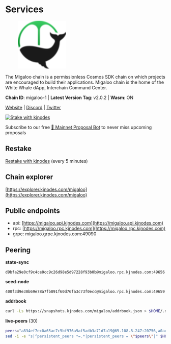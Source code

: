 # Services

<figure><img src="https://raw.githubusercontent.com/kj89/cosmos-images/main/logos/migaloo.png" width="150" alt=""><figcaption></figcaption></figure>

The Migaloo chain is a permissionless Cosmos SDK chain on which  projects are encouraged to build their applications. Migaloo chain  is the home of the White Whale dApp, Interchain Command Center.

**Chain ID**: migaloo-1 | **Latest Version Tag**: v2.0.2 | **Wasm**: ON

[Website](https://whitewhale.money) | [Discord](https://discord.gg/AyvcgD4jy3) | [Twitter](https://twitter.com/WhiteWhaleDefi)

[![Stake with kjnodes](https://i.ibb.co/cr44Q8j/button-stake-with-kjnodes.png)](https://restake.app/migaloo/migaloovaloper1jxtgnfw3tatfh90ju9j76dfrt3yea0zw2vnr8v)

Subscribe to our free [🤖 Mainnet Proposal Bot](https://t.me/kjnodes_proposal_bot) to never miss upcoming proposals

## Restake

[Restake with kjnodes](https://restake.app/migaloo/migaloovaloper1jxtgnfw3tatfh90ju9j76dfrt3yea0zw2vnr8v) (every 5 minutes)
## Chain explorer
[https://explorer.kjnodes.com/migaloo](https://explorer.kjnodes.com/migaloo)

## Public endpoints

* api: [https://migaloo.api.kjnodes.com](https://migaloo.api.kjnodes.com)
* rpc: [https://migaloo.rpc.kjnodes.com](https://migaloo.rpc.kjnodes.com)
* grpc: migaloo.grpc.kjnodes.com:49090

## Peering

**state-sync**

```text
d9bfa29e0cf9c4ce0cc9c26d98e5d97228f93b0b@migaloo.rpc.kjnodes.com:49656
```

**seed-node**

```text
400f3d9e30b69e78a7fb891f60d76fa3c73f0ecc@migaloo.rpc.kjnodes.com:49659
```

**addrbook**
```bash
curl -Ls https://snapshots.kjnodes.com/migaloo/addrbook.json > $HOME/.migalood/config/addrbook.json
```

**live-peers** (30)
```bash
peers="a834ef7ec0a65ac7c5bf976a9af5adb3a71d7a19@65.108.8.247:20756,a0a450ead908bd65813322c1373802ef32c5736d@65.108.235.33:4000,e91f650bb3d5b66762093150718af358c6355cc5@15.235.10.35:36656,6c42aacf3939d503bad695d86108d214680e04a8@144.76.175.189:20756,3b3428d679faa1bd498b3554ca798de3a0d802c6@162.19.89.8:20756,70d1818f50d983bfebf4c8546b221687b76cd4b0@51.81.107.95:20756,cf75b4e7c27d950181964e99bab6c7aaf330a312@85.214.64.99:26956,9f0da7688c30a76bd2870288f861018179e421a0@65.108.130.171:26656,175ca82ab5b282549d68d79ff2c3703d26bcacef@141.94.109.71:20757,e39876398a43c0f9b93b5a82d8e38fa57c0373b5@65.109.89.19:20756,fe04ff9a13d8f0b23463e832f75eb5c845bd375e@213.239.214.73:7095,d20e91b12956469860da37a8e538305dad8d23d4@185.119.118.110:4000,ea8ec0c9613b8c096938469c499a6b1e3372085a@5.181.51.80:26656,d9bfa29e0cf9c4ce0cc9c26d98e5d97228f93b0b@65.109.88.38:49656,51ca404bbc73d07fc0d6529388c90f807c5acf0b@65.109.104.72:20756,dfe5f91f824880e19d47475546d9874e0f2cea8c@5.79.74.229:8095,0c38efdc028867765e68f02979958468384ad087@51.89.155.2:23656,59c74642d0ec4d012dd7bd0a7e5af1eadf2061b2@65.109.30.183:26656,8ab347211b90560a0dca64ef0e4eef29012f2f67@65.109.71.119:26656,744f2ecd98984eb0e20640ca4b7be69c0be0b81d@45.83.106.141:26656,2e756df28be5e4fa7d332ba732a160202ef86eee@167.235.21.165:26656,8a9e42026a687b2762cefbd74584ccbd6afa0be1@142.132.207.247:36656,2fd235d3f0a1a84abd197dcfdaf04fdabc092db8@168.119.62.80:26656,da843d721574dd06d04b6fa32c9d7d552a376bf4@178.128.238.183:26120,32eed8c4079201b143d92860c9146b1d9e126aa2@168.119.89.8:26656,1285606b577feaed7f045201a67f4a4e38f4726d@65.109.239.8:26656,320ec920b1c1adc94556f9f64eeb575e07ef9d27@24.158.14.210:26656,2051b0770ad5f02f939bd4b057b8e26f1e87e7b0@84.244.95.249:26656,6870906f86e474d88d077c7c55af36debe49da04@178.162.165.194:7095,3ef97d0e832e9e1312da0e5217a9297dd7f4b900@135.181.215.62:4110"
sed -i -e "s|^persistent_peers *=.*|persistent_peers = \"$peers\"|" $HOME/.migalood/config/config.toml
```
